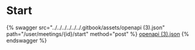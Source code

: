 # Start

{% swagger src="../../../../../../.gitbook/assets/openapi (3).json" path="/user/meetings/{id}/start" method="post" %}
[openapi (3).json](<../../../../../../.gitbook/assets/openapi (3).json>)
{% endswagger %}
